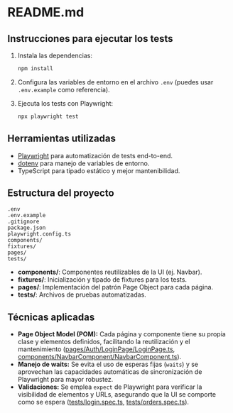 # README.md

## Instrucciones para ejecutar los tests

1. Instala las dependencias:
   ```sh
   npm install
   ```

2. Configura las variables de entorno en el archivo `.env` (puedes usar `.env.example` como referencia).

3. Ejecuta los tests con Playwright:
   ```sh
   npx playwright test
   ```

## Herramientas utilizadas

- [Playwright](https://playwright.dev/) para automatización de tests end-to-end.
- [dotenv](https://www.npmjs.com/package/dotenv) para manejo de variables de entorno.
- TypeScript para tipado estático y mejor mantenibilidad.

## Estructura del proyecto

```
.env
.env.example
.gitignore
package.json
playwright.config.ts
components/
fixtures/
pages/
tests/
```

- **components/**: Componentes reutilizables de la UI (ej. Navbar).
- **fixtures/**: Inicialización y tipado de fixtures para los tests.
- **pages/**: Implementación del patrón Page Object para cada página.
- **tests/**: Archivos de pruebas automatizadas.

## Técnicas aplicadas

- **Page Object Model (POM):** Cada página y componente tiene su propia clase y elementos definidos, facilitando la reutilización y el mantenimiento ([pages/Auth/LoginPage/LoginPage.ts](pages/Auth/LoginPage/LoginPage.ts), [components/NavbarComponent/NavbarComponent.ts](components/NavbarComponent/NavbarComponent.ts)).
- **Manejo de waits:** Se evita el uso de esperas fijas (`waits`) y se aprovechan las capacidades automáticas de sincronización de Playwright para mayor robustez.
- **Validaciones:** Se emplea `expect` de Playwright para verificar la visibilidad de elementos y URLs, asegurando que la UI se comporte como se espera ([tests/login.spec.ts](tests/login.spec.ts), [tests/orders.spec.ts](tests/orders.spec.ts)).